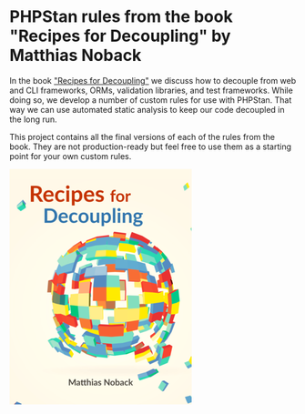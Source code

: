 # PHPStan rules from the book "Recipes for Decoupling" by Matthias Noback

In the book ["Recipes for Decoupling"](https://leanpub.com/recipes-for-decoupling/) we discuss how to decouple from web and CLI frameworks, ORMs, validation libraries, and test frameworks. While doing so, we develop a number of custom rules for use with PHPStan. That way we can use automated static analysis to keep our code decoupled in the long run. 

This project contains all the final versions of each of the rules from the book. They are not production-ready but feel free to use them as a starting point for your own custom rules.

[![Cover of "Recipes for Decoupling"](resources/cover.png)](https://leanpub.com/recipes-for-decoupling/)
